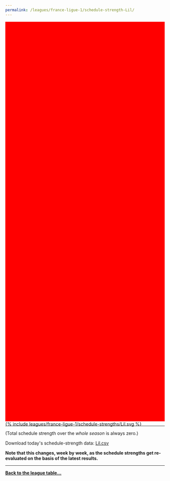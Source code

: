 ```yaml
---
permalink: /leagues/france-ligue-1/schedule-strength-Lil/
---
```


<style>
.svg-wrap {
    background-color:red;
    height:0;
    padding-top:250%; /* 350px/550px */
    position: relative;
}

svg {
    background-color: white;
    height: 100%;
    display:block;
    width: 100%;
    position: absolute;
    top:0;
    left:0;
}
</style>


<div class="svg-wrap">
{% include leagues/france-ligue-1/schedule-strengths/Lil.svg %}
</div>

-----

(Total schedule strength over the *whole season* is always zero.)


Download today's schedule-strength data: [Lil.csv](/assets/leagues/france-ligue-1/2019/schedule-strengths/Lil.csv)

**Note that this changes, week by week, as the schedule strengths get re-evaluated on the
basis of the latest results.**

-----

[**Back to the league table...**](/leagues/france-ligue-1)


